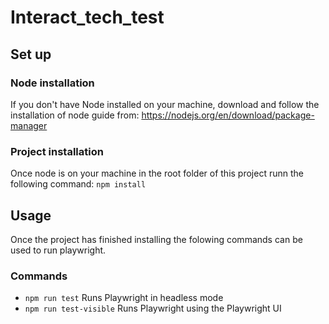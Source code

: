 # Interact_tech_test

## Set up
### Node installation
If you don't have Node installed on your machine, download and follow the installation of node guide from: https://nodejs.org/en/download/package-manager
### Project installation
Once node is on your machine in the root folder of this project runn the following command:
    ```npm install```
## Usage
Once the project has finished installing the folowing commands can be used to run playwright.
### Commands
- ```npm run test``` Runs Playwright in headless mode
- ```npm run test-visible``` Runs Playwright using the Playwright UI